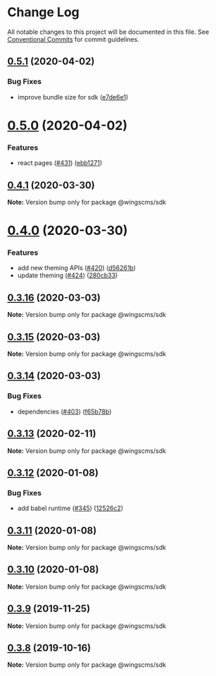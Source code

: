 # Change Log

All notable changes to this project will be documented in this file.
See [Conventional Commits](https://conventionalcommits.org) for commit guidelines.

## [0.5.1](https://github.com/wingscms/wings/compare/@wingscms/sdk@0.5.0...@wingscms/sdk@0.5.1) (2020-04-02)


### Bug Fixes

* improve bundle size for sdk ([e7de6e1](https://github.com/wingscms/wings/commit/e7de6e1fa5820b57b7a80f31560cf09af2b71c92))





# [0.5.0](https://github.com/wingscms/wings/compare/@wingscms/sdk@0.4.1...@wingscms/sdk@0.5.0) (2020-04-02)


### Features

* react pages ([#431](https://github.com/wingscms/wings/issues/431)) ([ebb1271](https://github.com/wingscms/wings/commit/ebb12711843846174b0218aa57eea75b539b0354))





## [0.4.1](https://github.com/wingscms/wings/compare/@wingscms/sdk@0.4.0...@wingscms/sdk@0.4.1) (2020-03-30)

**Note:** Version bump only for package @wingscms/sdk





# [0.4.0](https://github.com/wingscms/wings/compare/@wingscms/sdk@0.3.16...@wingscms/sdk@0.4.0) (2020-03-30)


### Features

* add new theming APIs ([#420](https://github.com/wingscms/wings/issues/420)) ([d56261b](https://github.com/wingscms/wings/commit/d56261b3a263da4656c2298fa9e1868ea9d4f158))
* update theming ([#424](https://github.com/wingscms/wings/issues/424)) ([280cb33](https://github.com/wingscms/wings/commit/280cb336042c76a06fec026b03d0aa7bd5056cc7))





## [0.3.16](https://github.com/wingscms/wings/compare/@wingscms/sdk@0.3.15...@wingscms/sdk@0.3.16) (2020-03-03)

**Note:** Version bump only for package @wingscms/sdk





## [0.3.15](https://github.com/wingscms/wings/compare/@wingscms/sdk@0.3.14...@wingscms/sdk@0.3.15) (2020-03-03)

**Note:** Version bump only for package @wingscms/sdk





## [0.3.14](https://github.com/wingscms/wings/compare/@wingscms/sdk@0.3.13...@wingscms/sdk@0.3.14) (2020-03-03)


### Bug Fixes

* dependencies ([#403](https://github.com/wingscms/wings/issues/403)) ([f65b78b](https://github.com/wingscms/wings/commit/f65b78b88292ceeceec48fbe780328b6bd959d49))





## [0.3.13](https://github.com/wingscms/wings/compare/@wingscms/sdk@0.3.12...@wingscms/sdk@0.3.13) (2020-02-11)

**Note:** Version bump only for package @wingscms/sdk





## [0.3.12](https://github.com/wingscms/wings/compare/@wingscms/sdk@0.3.11...@wingscms/sdk@0.3.12) (2020-01-08)


### Bug Fixes

* add babel runtime ([#345](https://github.com/wingscms/wings/issues/345)) ([12526c2](https://github.com/wingscms/wings/commit/12526c2f7501c689fdf472672d785f5a548f87dc))





## [0.3.11](https://github.com/wingscms/wings/compare/@wingscms/sdk@0.3.9...@wingscms/sdk@0.3.11) (2020-01-08)

**Note:** Version bump only for package @wingscms/sdk





## [0.3.10](https://github.com/wingscms/wings/compare/@wingscms/sdk@0.3.9...@wingscms/sdk@0.3.10) (2020-01-08)

**Note:** Version bump only for package @wingscms/sdk





## [0.3.9](https://github.com/wingscms/wings/compare/@wingscms/sdk@0.3.8...@wingscms/sdk@0.3.9) (2019-11-25)

**Note:** Version bump only for package @wingscms/sdk





## [0.3.8](https://github.com/wingscms/wings/compare/@wingscms/sdk@0.3.7...@wingscms/sdk@0.3.8) (2019-10-16)

**Note:** Version bump only for package @wingscms/sdk
